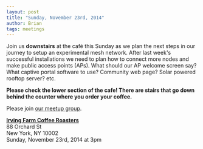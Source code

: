 ```yaml
---
layout: post
title: "Sunday, November 23rd, 2014"
author: Brian
tags: meetings
---
```


Join us __downstairs__ at the café this Sunday as we plan the next steps in our journey to setup an experimental mesh network. After last week's successful installations we need to plan how to connect more nodes and make public access points (APs). What should our AP welcome screen say? What captive portal software to use? Community web page? Solar powered rooftop server? etc.

__Please check the lower section of the cafe! There are stairs that go down behind the counter where you order your coffee.__

Please join [our meetup group](http://www.meetup.com/nycmesh/).

__[Irving Farm Coffee Roasters](https://www.google.com/maps/place/Irving+Farm+Coffee+Roasters/@40.7179886,-73.9902479,17z/data=!3m1!4b1!4m2!3m1!1s0x89c259873f0067c1:0x5aede67045aa029f)__<br>
88 Orchard St<br>
New York, NY 10002<br>
Sunday, November 23rd, 2014 at 3pm
